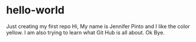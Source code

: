 # hello-world
Just creating my first repo
Hi, My name is Jennifer Pinto and I like the color yellow. I am also trying to learn what Git Hub is all about. Ok Bye. 
